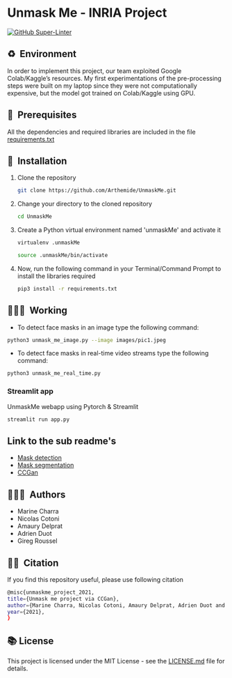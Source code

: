 # Unmask Me - INRIA Project

[![GitHub Super-Linter](https://github.com/Arthemide/UnmaskMe/workflows/Lint%20Code%20Base/badge.svg)](https://github.com/marketplace/actions/super-linter)

## ♻️&nbsp; Environment

In order to implement this project, our team exploited Google Colab/Kaggle’s resources. My first experimentations of the pre-processing steps were built on my laptop since they were not computationally expensive, but the model got trained on Colab/Kaggle using GPU.

## 🔑&nbsp; Prerequisites

All the dependencies and required libraries are included in the file [requirements.txt](https://github.com/Arthemide/UnmaskMe/tree/dev/requirements.txt)

## 🚀&nbsp; Installation

1. Clone the repository

    ```bash
    git clone https://github.com/Arthemide/UnmaskMe.git
    ```

2. Change your directory to the cloned repository

    ```bash
    cd UnmaskMe
    ```

3. Create a Python virtual environment named 'unmaskMe' and activate it

    ```bash
    virtualenv .unmaskMe
    ```

    ```bash
    source .unmaskMe/bin/activate
    ```

4. Now, run the following command in your Terminal/Command Prompt to install the libraries required

    ```bash
    pip3 install -r requirements.txt
    ```

## 🧑🏻‍💻&nbsp; Working

- To detect face masks in an image type the following command:

```bash
python3 unmask_me_image.py --image images/pic1.jpeg
```

- To detect face masks in real-time video streams type the following command:

```bash
python3 unmask_me_real_time.py 
```

### Streamlit app

UnmaskMe webapp using Pytorch & Streamlit

```bash
streamlit run app.py 
```

## Link to the sub readme's

- [Mask detection](https://github.com/Arthemide/UnmaskMe/blob/dev/mask_detection/README.md)
- [Mask segmentation](https://github.com/Arthemide/UnmaskMe/blob/dev/mask_segmentation/README.md)
- [CCGan](https://github.com/Arthemide/UnmaskMe/blob/dev/ccgan/README.md)

## 🙋🏻‍♂️&nbsp; Authors

- Marine Charra
- Nicolas Cotoni
- Amaury Delprat
- Adrien Duot
- Gireg Roussel

## ✍🏼&nbsp; Citation

If you find this repository useful, please use following citation

```bash
@misc{unmaskme_project_2021,
title={Unmask me project via CCGan},
author={Marine Charra, Nicolas Cotoni, Amaury Delprat, Adrien Duot and Gireg Roussel},
year={2021},
} 
```

## 📚 License

This project is licensed under the MIT License - see the [LICENSE.md](LICENSE) file for details.
